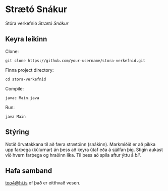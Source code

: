# Strætó Snákur

Stóra verkefnið *Strætó Snákur*

## Keyra leikinn

Clone:
```
git clone https://github.com/your-username/stora-verkefnid.git
```

Finna project directory:
```
cd stora-verkefnid
```

Compile:
```
javac Main.java
```

Run:
```
java Main
```


## Stýring
Notið örvatakkana til að færa strætóinn (snákinn). Markmiðið er að pikka upp farþega (kúlurnar) án þess að keyra útaf eða á sjálfan þig. Stigin aukast við hvern farþega og hraðinn líka. Til þess að spila aftur ýttu á *bil*.

## Hafa samband
too4@hi.is ef það er eitthvað vesen.
